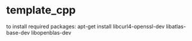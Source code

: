 template_cpp
============

to install required packages:
apt-get install libcurl4-openssl-dev libatlas-base-dev libopenblas-dev
